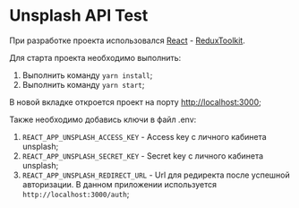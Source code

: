 # Unsplash API Test
При разработке проекта использовался [React](https://github.com/facebook/create-react-app) - [ReduxToolkit](https://redux-toolkit.js.org/).

Для старта проекта необходимо выполнить:
1. Выполнить команду `yarn install`;
2. Выполнить команду `yarn start`;

В новой вкладке откроется проект на порту [http://localhost:3000](http://localhost:3000);

Также необходимо добавись ключи в файл .env:
1. `REACT_APP_UNSPLASH_ACCESS_KEY` - Access key c личного кабинета unsplash;
2. `REACT_APP_UNSPLASH_SECRET_KEY` - Secret key c личного кабинета unsplash;
3. `REACT_APP_UNSPLASH_REDIRECT_URL` - Url для редиректа после успешной авторизации. В данном приложении используется `http://localhost:3000/auth`;